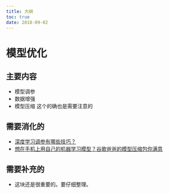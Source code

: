 ```yaml
---
title: 大纲
toc: true
date: 2018-09-02
---
```

# 模型优化


## 主要内容

- 模型调参
- 数据增强
- 模型压缩 这个的确也是需要注意的



## 需要消化的

- [深度学习调参有哪些技巧？](https://www.zhihu.com/question/25097993/answer/127667684)
- [想在手机上用自己的机器学习模型？谷歌爸爸的模型压缩包你满意](https://www.leiphone.com/news/201805/tlOzhASU4RaLU1aF.html)


## 需要补充的

- 这块还是很重要的。要仔细整理。
